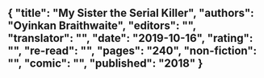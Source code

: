 {
 "title": "My Sister the Serial Killer",
 "authors": "Oyinkan Braithwaite",
 "editors": "",
 "translator": "",
 "date": "2019-10-16",
 "rating": "",
 "re-read": "",
 "pages": "240",
 "non-fiction": "",
 "comic": "",
 "published": "2018"
}
---

